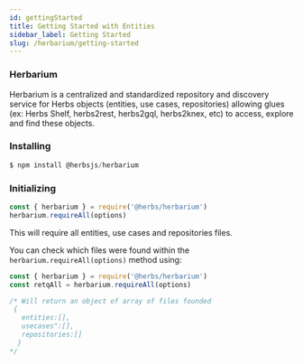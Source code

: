 ```yaml
---
id: gettingStarted
title: Getting Started with Entities
sidebar_label: Getting Started
slug: /herbarium/getting-started
---
```


### Herbarium

Herbarium is a centralized and standardized repository and discovery service for Herbs objects (entities, use cases, repositories) allowing glues (ex: Herbs Shelf, herbs2rest, herbs2gql, herbs2knex, etc) to access, explore and find these objects.

### Installing

```javascript
$ npm install @herbsjs/herbarium
```

### Initializing

```javascript
const { herbarium } = require('@herbs/herbarium')
herbarium.requireAll(options)
```

This will require all entities, use cases and repositories files.

You can check which files were found within the ```herbarium.requireAll(options)``` method using:

```javascript
const { herbarium } = require('@herbs/herbarium')
const retqAll = herbarium.requireAll(options)

/* Will return an object of array of files founded
 {
   entities:[],
   usecases":[],
   repositories:[]
  }
*/
```
